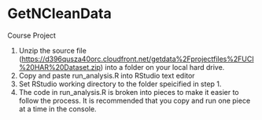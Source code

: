 # GetNCleanData
Course Project



1. Unzip the source file (https://d396qusza40orc.cloudfront.net/getdata%2Fprojectfiles%2FUCI%20HAR%20Dataset.zip) into a folder on your local hard drive.
2. Copy and paste run_analysis.R into RStudio text editor
3. Set RStudio working directory to the folder speicified in step 1.
4. The code in run_analysis.R is broken into pieces to make it easier to follow the process.  It is recommended that you copy and run one piece at a time in the console.

